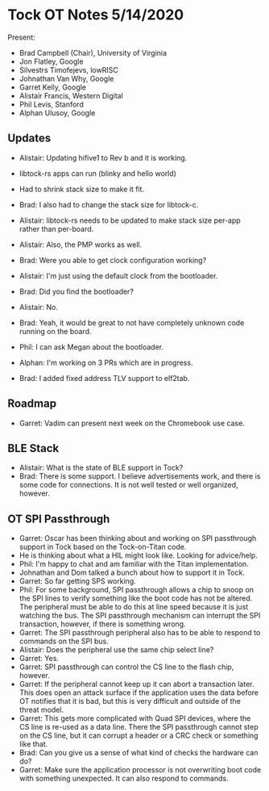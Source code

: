 # Tock OT Notes 5/14/2020

Present:
- Brad Campbell (Chair), University of Virginia
- Jon Flatley, Google
- Silvestrs Timofejevs, lowRISC
- Johnathan Van Why, Google
- Garret Kelly, Google
- Alistair Francis, Western Digital
- Phil Levis, Stanford
- Alphan Ulusoy, Google

## Updates

- Alistair: Updating hifive1 to Rev b and it is working.
- libtock-rs apps can run (blinky and hello world)
- Had to shrink stack size to make it fit.
- Brad: I also had to change the stack size for libtock-c.
- Alistair: libtock-rs needs to be updated to make stack size per-app rather
  than per-board.
- Alistair: Also, the PMP works as well.
- Brad: Were you able to get clock configuration working?
- Alistair: I'm just using the default clock from the bootloader.
- Brad: Did you find the bootloader?
- Alistair: No.
- Brad: Yeah, it would be great to not have completely unknown code running on
  the board.
- Phil: I can ask Megan about the bootloader.

- Alphan: I'm working on 3 PRs which are in progress.

- Brad: I added fixed address TLV support to elf2tab.

## Roadmap

- Garret: Vadim can present next week on the Chromebook use case.

## BLE Stack

- Alistair: What is the state of BLE support in Tock?
- Brad: There is some support. I believe advertisements work, and there is some
  code for connections. It is not well tested or well organized, however.

## OT SPI Passthrough

- Garret: Oscar has been thinking about and working on SPI passthrough support
  in Tock based on the Tock-on-Titan code.
- He is thinking about what a HIL might look like. Looking for advice/help.
- Phil: I'm happy to chat and am familiar with the Titan implementation.
- Johnathan and Dom talked a bunch about how to support it in Tock.
- Garret: So far getting SPS working.
- Phil: For some background, SPI passthrough allows a chip to snoop on the SPI
  lines to verify something like the boot code has not be altered. The
  peripheral must be able to do this at line speed because it is just watching
  the bus. The SPI passthrough mechanism can interrupt the SPI transaction,
  however, if there is something wrong.
- Garret: The SPI passthrough peripheral also has to be able to respond to
  commands on the SPI bus.
- Alistair: Does the peripheral use the same chip select line?
- Garret: Yes.
- Garret: SPI passthrough can control the CS line to the flash chip, however.
- Garret: If the peripheral cannot keep up it can abort a transaction later.
  This does open an attack surface if the application uses the data before OT
  notifies that it is bad, but this is very difficult and outside of the threat
  model.
- Garret: This gets more complicated with Quad SPI devices, where the CS line is
  re-used as a data line. There the SPI passthrough cannot step on the CS line,
  but it can corrupt a header or a CRC check or something like that.
- Brad: Can you give us a sense of what kind of checks the hardware can do?
- Garret: Make sure the application processor is not overwriting boot code with
  something unexpected. It can also respond to commands.
